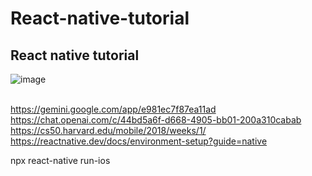 # React-native-tutorial
## React native tutorial
![image](https://github.com/Experimenters1/React-native-tutorial/assets/64000769/ee3df20b-0928-49bd-90e6-55633e67eaf2)<br><br>

https://gemini.google.com/app/e981ec7f87ea11ad <br>
https://chat.openai.com/c/44bd5a6f-d668-4905-bb01-200a310cabab  <br>
https://cs50.harvard.edu/mobile/2018/weeks/1/ <br>
https://reactnative.dev/docs/environment-setup?guide=native <br>

npx react-native run-ios

